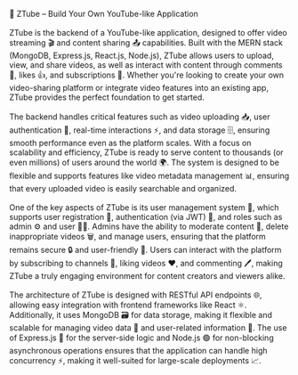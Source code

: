 🎥 ZTube – Build Your Own YouTube-like Application
<br>
<br>
ZTube is the backend of a YouTube-like application, designed to offer video streaming 🎬 and content sharing 📤 capabilities. Built with the MERN stack (MongoDB, Express.js, React.js, Node.js), ZTube allows users to upload, view, and share videos, as well as interact with content through comments 💬, likes 👍, and subscriptions 🔔. Whether you're looking to create your own video-sharing platform or integrate video features into an existing app, ZTube provides the perfect foundation to get started.
<br><br>
The backend handles critical features such as video uploading 📥, user authentication 🔑, real-time interactions ⚡, and data storage 🗄️, ensuring smooth performance even as the platform scales. With a focus on scalability and efficiency, ZTube is ready to serve content to thousands (or even millions) of users around the world 🌍. The system is designed to be flexible and supports features like video metadata management 📊, ensuring that every uploaded video is easily searchable and organized.
<br><br>
One of the key aspects of ZTube is its user management system 👥, which supports user registration 📝, authentication (via JWT) 🔐, and roles such as admin ⚙️ and user 🧑‍💻. Admins have the ability to moderate content 🛑, delete inappropriate videos 🗑️, and manage users, ensuring that the platform remains secure 🔒 and user-friendly 🤝. Users can interact with the platform by subscribing to channels 🔔, liking videos ❤️, and commenting 🖊️, making ZTube a truly engaging environment for content creators and viewers alike.
<br><br>
The architecture of ZTube is designed with RESTful API endpoints 🌐, allowing easy integration with frontend frameworks like React ⚛️. Additionally, it uses MongoDB 🗃️ for data storage, making it flexible and scalable for managing video data 🎥 and user-related information 👤. The use of Express.js 🚀 for the server-side logic and Node.js 🟢 for non-blocking asynchronous operations ensures that the application can handle high concurrency ⚡, making it well-suited for large-scale deployments 📈.

